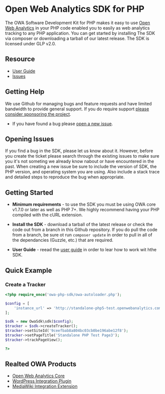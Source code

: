 # Open Web Analytics SDK for PHP
The OWA Software Development Kit for PHP makes it easy to use [Open Web Analytics](https://github.com/Open-Web-Analytics/Open-Web-Analytics) in your PHP code enabled you to easily as web analytics tracking to any PHP application. You can get started by installing The SDK via composer or downloading a tarball of our latest release. The SDK is licensed under GLP v2.0.

## Resource

- [User Guide](https://github.com/Open-Web-Analytics/owa-php-sdk/wiki)
- [Issues](https://github.com/Open-Web-Analytics/owa-php-sdk/wiki)

## Getting Help

We use Github for managing bugs and feature requests and have limited bandwidth to provide general support. If you do require support [please consider sponsoring the project](https://github.com/sponsors/padams).


- If you have found a bug please [open a new issue](https://github.com/Open-Web-Analytics/owa-php-sdk/wiki).

## Opening Issues

If you find a bug in the SDK, please let us know about it. However, before you create the ticket please search through the existing issues to make sure you it's not someting we already know nabout or have encountered in the past. When creating a new issue be sure to include the version of SDK, the PHP version, and operating system you are using. Also include a stack trace and detailed steps to reproduce the bug when appropriate.

## Getting Started

- **Minimum requirements** - to use the SDK you must be using OWA core v1.7.0 or later as well as PHP 7+.  We highly recommend having your PHP compiled with the cURL extension.

- **Install the SDK** - download a tarball of the latest release or check the code out from a branch in this Github repository. If you do pull the code from a branch, be sure ot run `composer update` in order to pull in all of the dependancies (Guzzle, etc.) that are required.

- **User Guide** - reead the [user guide](https://github.com/Open-Web-Analytics/owa-php-sdk/wiki) in order to lear how to work wit hthe SDK.

## Quick Example

### Create a Tracker ###

```php
<?php require_once('owa-php-sdk/owa-autoloader.php');

$config = [
    'instance_url' => 'http://standalone-php5-test.openwebanalytics.com/owa/'
];

$sdk = new OwaSdk\sdk($config);
$tracker = $sdk->createTracker();
$tracker->setSiteId('9ceefbab8a804bc03cb0be196abe12f8');
$tracker->setPageTitle('Standalone PHP Test Page3');
$tracker->trackPageView();

?>

```

## Realted OWA Products

- [Open Web Analytics Core](https://github.com/Open-Web-Analytics/open-web-analytics)
- [WordPress Integration Plugin](https://github.com/Open-Web-Analytics/owa-wordpress-plugin)
- [MediaWiki Integration Extension](https://github.com/Open-Web-Analytics/owa-mediawiki-extension/)
